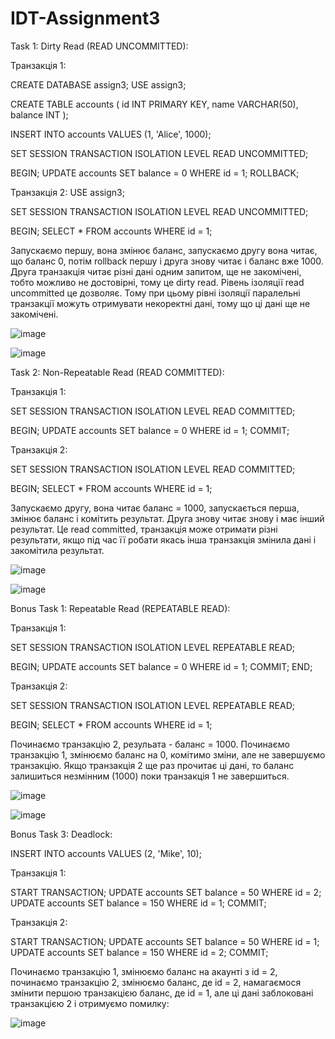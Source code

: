 # IDT-Assignment3

Task 1: Dirty Read (READ UNCOMMITTED):

Транзакція 1:

CREATE DATABASE assign3;
USE assign3;

CREATE TABLE accounts (
    id INT PRIMARY KEY,
    name VARCHAR(50),
    balance INT
);

INSERT INTO accounts VALUES (1, 'Alice', 1000);

SET SESSION TRANSACTION ISOLATION LEVEL READ UNCOMMITTED;

BEGIN;
UPDATE accounts SET balance = 0 WHERE id = 1;
ROLLBACK;

Транзакція 2:
USE assign3;

SET SESSION TRANSACTION ISOLATION LEVEL READ UNCOMMITTED;

BEGIN;
SELECT * FROM accounts WHERE id = 1;

Запускаємо першу, вона змінює баланс, запускаємо другу вона читає, що баланс 0, потім rollback першу  і друга знову читає і баланс вже 1000. Друга транзакція читає різні дані одним запитом, ще не закомічені, тобто можливо не достовірні, тому це dirty read. Рівень ізоляції read uncommitted це дозволяє. Тому при цьому рівні ізоляції паралельні транзакції можуть отримувати некоректні дані, тому що ці дані ще не закомічені.

![image](https://github.com/user-attachments/assets/3bc9e563-7486-4907-98de-3f5a1912f240)

![image](https://github.com/user-attachments/assets/16d20a8d-66c3-4590-a0fc-536b90255032)

Task 2: Non-Repeatable Read (READ COMMITTED):

Транзакція 1:

SET SESSION TRANSACTION ISOLATION LEVEL READ COMMITTED;

BEGIN;
UPDATE accounts SET balance = 0 WHERE id = 1;
COMMIT;

Транзакція 2:

SET SESSION TRANSACTION ISOLATION LEVEL READ COMMITTED;

BEGIN;
SELECT * FROM accounts WHERE id = 1;

Запускаємо другу, вона читає баланс = 1000, запускається перша, змінює баланс і комітить результат. Друга знову читає знову і має інший результат. Це read committed, транзакція може отримати різні результати, якщо під час її робати якась інша транзакція змінила дані і закомітила результат. 

![image](https://github.com/user-attachments/assets/98b4d0aa-d58b-4cb4-9526-b4e4ac8a30df)

![image](https://github.com/user-attachments/assets/65654955-a028-4f62-b1c0-69855864ce14)

Bonus Task 1: Repeatable Read (REPEATABLE READ):

Транзакція 1:

SET SESSION TRANSACTION ISOLATION LEVEL REPEATABLE READ;

BEGIN;
UPDATE accounts SET balance = 0 WHERE id = 1;
COMMIT;
END;

Транзакція 2:

SET SESSION TRANSACTION ISOLATION LEVEL REPEATABLE READ;

BEGIN;
SELECT * FROM accounts WHERE id = 1;

Починаємо транзакцію 2, резульата - баланс = 1000. Починаємо транзакцію 1, змінюємо баланс на 0, комітимо зміни, але не завершуємо транзакцію. Якщо транзакція 2 ще раз прочитає ці дані, то баланс залишиться незмінним (1000) поки транзакція 1 не завершиться.

![image](https://github.com/user-attachments/assets/35b53609-ffc1-4017-ad41-96ab0013f4c3)

![image](https://github.com/user-attachments/assets/87ca513e-1083-4318-805a-962030dddebf)

Bonus Task 3: Deadlock:

INSERT INTO accounts VALUES (2, 'Mike', 10);

Транзакція 1:

START TRANSACTION;
UPDATE accounts SET balance = 50 WHERE id = 2;
UPDATE accounts SET balance = 150 WHERE id = 1;
COMMIT;

Транзакція 2:

START TRANSACTION;
UPDATE accounts SET balance = 50 WHERE id = 1;
UPDATE accounts SET balance = 150 WHERE id = 2;
COMMIT;

Починаємо транзакцію 1, змінюємо баланс на акаунті з id = 2, починаємо транзакцію 2, змінюємо баланс, де id = 2, намагаємося змінити першою транзакцією баланс, де id = 1, але ці дані заблоковані транзакцією 2 і отримуємо помилку:

![image](https://github.com/user-attachments/assets/693c81ca-b17f-417c-826c-4c24bb25cfed)










